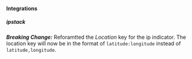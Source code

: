 
#### Integrations
##### ipstack
***Breaking Change:*** Reforamtted the *Location* key for the ip indicator.
The location key will now be in the format of `latitude:longitude` instead of `latitude,longitude`.
